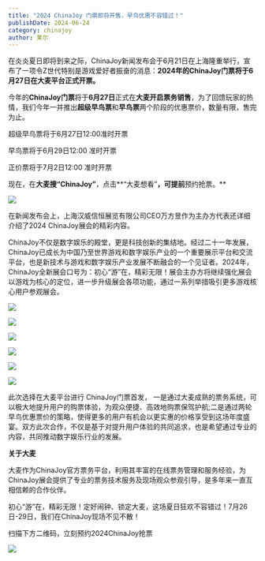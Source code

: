 ```yaml
---
title: "2024 ChinaJoy 门票即将开售，早鸟优惠不容错过！"
publishDate: 2024-06-24
category: chinajoy
author: 莱尔
---
```


在炎炎夏日即将到来之际，ChinaJoy新闻发布会于6月21日在上海隆重举行，宣布了一项令Z世代特别是游戏爱好者振奋的消息：**2024年的ChinaJoy门票将于6月27日在大麦平台正式开票。**

今年的**ChinaJoy门票**将于**6月27日**正式在**大麦开启票务销售**，为了回馈玩家的热情，我们今年一并推出**超级早鸟票**和**早鸟票**两个阶段的优惠票价，数量有限，售完为止。

超级早鸟票将于6月27日12:00准时开票

早鸟票将于6月29日12:00 准时开票

正价票将于7月2日12:00 准时开票

现在，在**大麦搜“ChinaJoy”**，点击**“大麦想看”**，可提前**预约抢票。**

![](https://ec-net-1251389766.cos.ap-shanghai.myqcloud.com/wp-content/uploads/2024/06/20240624213337352.jpg)

在新闻发布会上，上海汉威信恒展览有限公司CEO万方昱作为主办方代表还详细介绍了2024 ChinaJoy展会的精彩内容。

ChinaJoy不仅是数字娱乐的殿堂，更是科技创新的集结地。经过二十一年发展，ChinaJoy已成长为中国乃至世界游戏和数字娱乐产业的一个重要展示平台和交流平台，也是新技术与游戏和数字娱乐产业发展不断融合的一个见证者。2024年，ChinaJoy全新展会口号为：初心“游”在，精彩无限！展会主办方将继续强化展会以游戏为核心的定位，进一步升级展会各项功能，通过一系列举措吸引更多游戏核心用户参观展会。

![](https://ec-net-1251389766.cos.ap-shanghai.myqcloud.com/wp-content/uploads/2024/06/20240624213340711-1024x683.jpg)

![](https://ec-net-1251389766.cos.ap-shanghai.myqcloud.com/wp-content/uploads/2024/06/20240624213341551-1024x683.jpg)

![](https://ec-net-1251389766.cos.ap-shanghai.myqcloud.com/wp-content/uploads/2024/06/20240624213343384-1024x682.jpg)

![](https://ec-net-1251389766.cos.ap-shanghai.myqcloud.com/wp-content/uploads/2024/06/20240624213344601-1024x682.jpg)

![](https://ec-net-1251389766.cos.ap-shanghai.myqcloud.com/wp-content/uploads/2024/06/20240624213346102-1024x682.jpg)

![](https://ec-net-1251389766.cos.ap-shanghai.myqcloud.com/wp-content/uploads/2024/06/20240624213348136-1024x683.jpg)

此次选择在大麦平台进行 ChinaJoy门票首发， 一是通过大麦成熟的票务系统，可以极大地提升用户的购票体验，为观众便捷、高效地购票保驾护航;二是通过两轮早鸟优惠票价的策略，使得更多的用户有机会以更实惠的价格享受到这场年度盛宴。双方此次合作，不仅是基于对提升用户体验的共同追求，也是希望通过专业的内容，共同推动数字娱乐行业的发展。

**关于大麦**

大麦作为ChinaJoy官方票务平台，利用其丰富的在线票务管理和服务经验，为ChinaJoy展会提供了专业的票务技术服务及现场观众参观引导，是多年来一直互相信赖的合作伙伴。

初心“游”在，精彩无限！定好闹钟、锁定大麦，这场夏日狂欢不容错过！7月26日-29日，我们在ChinaJoy现场不见不散！

扫描下方二维码，立刻预约2024ChinaJoy抢票

![](https://ec-net-1251389766.cos.ap-shanghai.myqcloud.com/wp-content/uploads/2024/06/20240624213357240.jpg)

